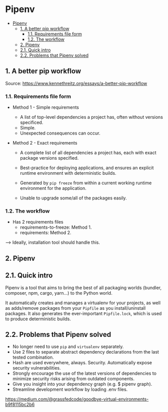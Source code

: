 # Pipenv

- [Pipenv](#pipenv)
  - [1. A better pip workflow](#1-a-better-pip-workflow)
    - [1.1. Requirements file form](#11-requirements-file-form)
    - [1.2. The workflow](#12-the-workflow)
  - [2. Pipenv](#2-pipenv)
  - [2.1. Quick intro](#21-quick-intro)
  - [2.2. Problems that Pipenv solved](#22-problems-that-pipenv-solved)

## 1. A better pip workflow

Source: https://www.kennethreitz.org/essays/a-better-pip-workflow

### 1.1. Requirements file form

- Method 1 - Simple requirements

  - A list of top-level dependencies a project has, often without versions specificed.
  - Simple.
  - Unexpected consequences can occur.

- Method 2 - Exact requirements

  - A complete list of all dependencies a project has, each with exact package versions specified.
  - Best-practice for deploying applications, and ensures an explicit runtime environment with deterministic builds.
  - Generated by `pip freeze` from within a current working runtime environment for the application.

  - Unable to upgrade some/all of the packages easily.

### 1.2. The workflow

- Has 2 requirements files
  - requirements-to-freeze: Method 1.
  - requirements: Method 2.

--> Ideally, installation tool should handle this.

## 2. Pipenv

## 2.1. Quick intro

Pipenv is a tool that aims to bring the best of all packaging worlds (bundler, composer, npm, cargo, yarn...) to the Python world.

It automatically creates and manages a virtualenv for your projects, as well as adds/remove packages from your `Pipfile` as you install/uninstall packages. It also generates the ever-important `Pipfile.lock`, which is used to produce deterministic builds.

## 2.2. Problems that Pipenv solved

- No longer need to use `pip` and `virtualenv` separately.
- Use 2 files to separate abstract dependency declarations from the last tested combination.
- Hash are used everywhere, always. Security. Automatically expose security vulnerabilities.
- Strongly encourage the use of the latest versions of dependencies to minimize security risks arising from outdated components.
- Give you insight into your dependency graph (e.g. \$ pipenv graph).
- Streamline development workflow by loading .env files.

https://medium.com/@grassfedcode/goodbye-virtual-environments-b9f8115bc2b6

